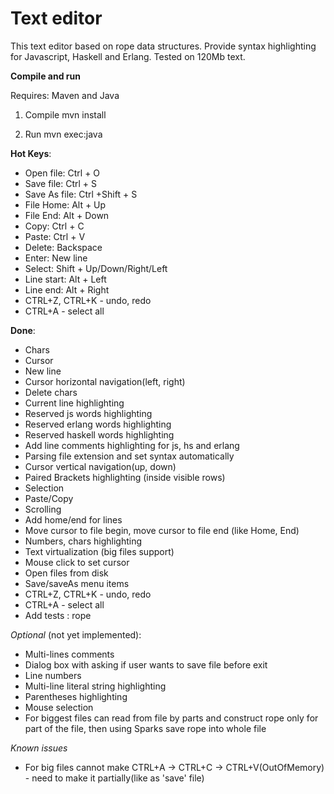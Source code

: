 # Text editor

This text editor based on rope data structures.
Provide syntax highlighting for Javascript, Haskell and Erlang.
Tested on 120Mb text.

**Compile and run**

Requires: Maven and Java

1) Compile
mvn install

2) Run
mvn exec:java

**Hot Keys**:

* Open file: Ctrl + O
* Save file: Ctrl + S
* Save As file: Ctrl +Shift + S
* File Home: Alt + Up
* File End: Alt + Down
* Copy: Ctrl + C
* Paste: Ctrl + V
* Delete: Backspace
* Enter: New line
* Select: Shift + Up/Down/Right/Left
* Line start: Alt + Left
* Line end: Alt + Right
* CTRL+Z, CTRL+K - undo, redo
* CTRL+A - select all

**Done**:

* Chars
* Cursor
* New line
* Cursor horizontal navigation(left, right)
* Delete chars
* Current line highlighting
* Reserved js words highlighting
* Reserved erlang words highlighting
* Reserved haskell words highlighting
* Add line comments highlighting for js, hs and erlang
* Parsing file extension and set syntax automatically
* Cursor vertical navigation(up, down)
* Paired Brackets highlighting (inside visible rows)
* Selection
* Paste/Copy
* Scrolling
* Add home/end for lines
* Move cursor to file begin, move cursor to file end (like Home, End)
* Numbers, chars highlighting
* Text virtualization (big files support)
* Mouse click to set cursor
* Open files from disk
* Save/saveAs menu items
* CTRL+Z, CTRL+K - undo, redo
* CTRL+A - select all
* Add tests : rope

*Optional* (not yet implemented):

* Multi-lines comments
* Dialog box with asking if user wants to save file before exit
* Line numbers
* Multi-line literal string highlighting
* Parentheses highlighting
* Mouse selection
* For biggest files can read from file by parts and construct rope only for part of the file,
then using Sparks save rope into whole file

*Known issues*

* For big files cannot make CTRL+A -> CTRL+C -> CTRL+V(OutOfMemory) - need to make it partially(like as 'save' file)